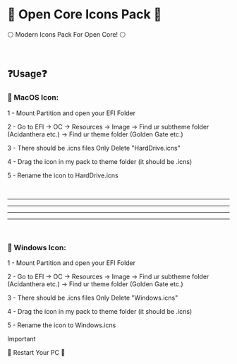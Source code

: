 # 🔰 Open Core Icons Pack 🔰
⚪️ Modern Icons Pack For Open Core! ⚪️


⠀⠀⠀
⠀
⠀
## ❓Usage❓

### 💠 MacOS Icon:

1 - Mount Partition and open your EFI Folder

2 - Go to EFI ->  OC -> Resources -> Image -> Find ur subtheme folder (Acidanthera etc.) -> Find ur theme folder (Golden Gate etc.)

3 - There should be .icns files Only Delete "HardDrive.icns"

4 - Drag the icon in my pack to theme folder (it should be .icns)

5 - Rename the icon to HardDrive.icns

⠀
⠀
⠀

------------------------------------------------------------

------------------------------------------------------------

------------------------------------------------------------
------------------------------------------------------------



⠀

### 💠 Windows Icon:

1 - Mount Partition and open your EFI Folder

2 - Go to EFI ->  OC -> Resources -> Image -> Find ur subtheme folder (Acidanthera etc.) -> Find ur theme folder (Golden Gate etc.)

3 - There should be .icns files Only Delete "Windows.icns"

4 - Drag the icon in my pack to theme folder (it should be .icns)

5 - Rename the icon to Windows.icns

> [!IMPORTANT]
 Restart Your PC 
  